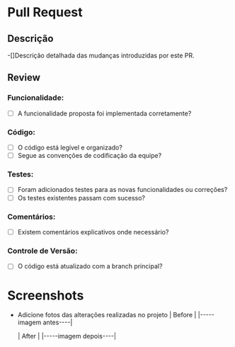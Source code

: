 # Pull Request

## Descrição

-[]Descrição detalhada das mudanças introduzidas por este PR.

## Review

### Funcionalidade:

- [ ] A funcionalidade proposta foi implementada corretamente?

### Código:

- [ ] O código está legível e organizado?
- [ ] Segue as convenções de codificação da equipe?

### Testes:

- [ ] Foram adicionados testes para as novas funcionalidades ou correções?
- [ ] Os testes existentes passam com sucesso?

### Comentários:

- [ ] Existem comentários explicativos onde necessário?

### Controle de Versão:

- [ ] O código está atualizado com a branch principal?

# Screenshots

- Adicione fotos das alterações realizadas no projeto
  | Before |
  |-----imagem antes----|

  | After |
  |-----imagem depois----|
